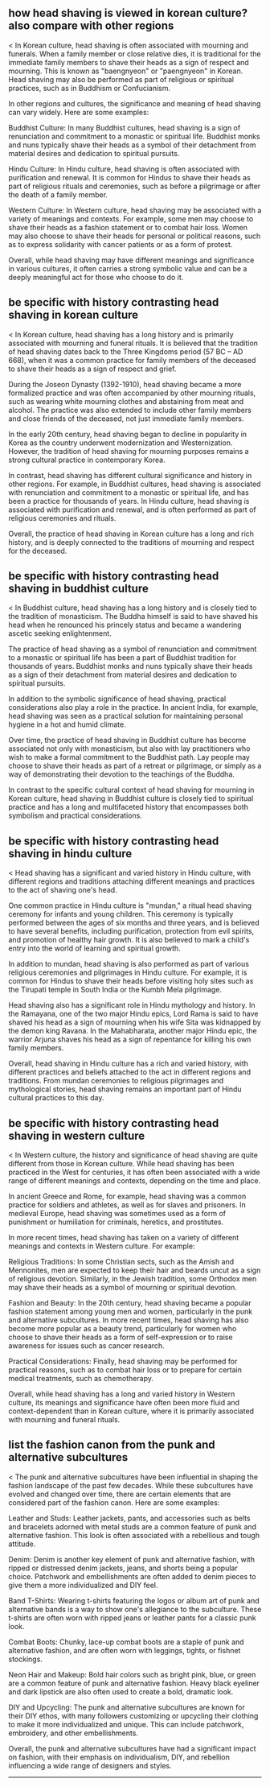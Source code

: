 ## how head shaving is viewed in korean culture? also compare with other regions

< In Korean culture, head shaving is often associated with mourning and funerals. When a family member or close relative dies, it is traditional for the immediate family members to shave their heads as a sign of respect and mourning. This is known as "baengnyeon" or "paengnyeon" in Korean. Head shaving may also be performed as part of religious or spiritual practices, such as in Buddhism or Confucianism.

In other regions and cultures, the significance and meaning of head shaving can vary widely. Here are some examples:

Buddhist Culture: In many Buddhist cultures, head shaving is a sign of renunciation and commitment to a monastic or spiritual life. Buddhist monks and nuns typically shave their heads as a symbol of their detachment from material desires and dedication to spiritual pursuits.

Hindu Culture: In Hindu culture, head shaving is often associated with purification and renewal. It is common for Hindus to shave their heads as part of religious rituals and ceremonies, such as before a pilgrimage or after the death of a family member.

Western Culture: In Western culture, head shaving may be associated with a variety of meanings and contexts. For example, some men may choose to shave their heads as a fashion statement or to combat hair loss. Women may also choose to shave their heads for personal or political reasons, such as to express solidarity with cancer patients or as a form of protest.

Overall, while head shaving may have different meanings and significance in various cultures, it often carries a strong symbolic value and can be a deeply meaningful act for those who choose to do it.

## be specific with history contrasting head shaving in korean culture

< In Korean culture, head shaving has a long history and is primarily associated with mourning and funeral rituals. It is believed that the tradition of head shaving dates back to the Three Kingdoms period (57 BC – AD 668), when it was a common practice for family members of the deceased to shave their heads as a sign of respect and grief.

During the Joseon Dynasty (1392-1910), head shaving became a more formalized practice and was often accompanied by other mourning rituals, such as wearing white mourning clothes and abstaining from meat and alcohol. The practice was also extended to include other family members and close friends of the deceased, not just immediate family members.

In the early 20th century, head shaving began to decline in popularity in Korea as the country underwent modernization and Westernization. However, the tradition of head shaving for mourning purposes remains a strong cultural practice in contemporary Korea.

In contrast, head shaving has different cultural significance and history in other regions. For example, in Buddhist cultures, head shaving is associated with renunciation and commitment to a monastic or spiritual life, and has been a practice for thousands of years. In Hindu culture, head shaving is associated with purification and renewal, and is often performed as part of religious ceremonies and rituals.

Overall, the practice of head shaving in Korean culture has a long and rich history, and is deeply connected to the traditions of mourning and respect for the deceased.

## be specific with history contrasting head shaving in buddhist culture

< In Buddhist culture, head shaving has a long history and is closely tied to the tradition of monasticism. The Buddha himself is said to have shaved his head when he renounced his princely status and became a wandering ascetic seeking enlightenment.

The practice of head shaving as a symbol of renunciation and commitment to a monastic or spiritual life has been a part of Buddhist tradition for thousands of years. Buddhist monks and nuns typically shave their heads as a sign of their detachment from material desires and dedication to spiritual pursuits.

In addition to the symbolic significance of head shaving, practical considerations also play a role in the practice. In ancient India, for example, head shaving was seen as a practical solution for maintaining personal hygiene in a hot and humid climate.

Over time, the practice of head shaving in Buddhist culture has become associated not only with monasticism, but also with lay practitioners who wish to make a formal commitment to the Buddhist path. Lay people may choose to shave their heads as part of a retreat or pilgrimage, or simply as a way of demonstrating their devotion to the teachings of the Buddha.

In contrast to the specific cultural context of head shaving for mourning in Korean culture, head shaving in Buddhist culture is closely tied to spiritual practice and has a long and multifaceted history that encompasses both symbolism and practical considerations.

## be specific with history contrasting head shaving in hindu culture

< Head shaving has a significant and varied history in Hindu culture, with different regions and traditions attaching different meanings and practices to the act of shaving one's head.

One common practice in Hindu culture is "mundan," a ritual head shaving ceremony for infants and young children. This ceremony is typically performed between the ages of six months and three years, and is believed to have several benefits, including purification, protection from evil spirits, and promotion of healthy hair growth. It is also believed to mark a child's entry into the world of learning and spiritual growth.

In addition to mundan, head shaving is also performed as part of various religious ceremonies and pilgrimages in Hindu culture. For example, it is common for Hindus to shave their heads before visiting holy sites such as the Tirupati temple in South India or the Kumbh Mela pilgrimage.

Head shaving also has a significant role in Hindu mythology and history. In the Ramayana, one of the two major Hindu epics, Lord Rama is said to have shaved his head as a sign of mourning when his wife Sita was kidnapped by the demon king Ravana. In the Mahabharata, another major Hindu epic, the warrior Arjuna shaves his head as a sign of repentance for killing his own family members.

Overall, head shaving in Hindu culture has a rich and varied history, with different practices and beliefs attached to the act in different regions and traditions. From mundan ceremonies to religious pilgrimages and mythological stories, head shaving remains an important part of Hindu cultural practices to this day.

## be specific with history contrasting head shaving in western culture

< In Western culture, the history and significance of head shaving are quite different from those in Korean culture. While head shaving has been practiced in the West for centuries, it has often been associated with a wide range of different meanings and contexts, depending on the time and place.

In ancient Greece and Rome, for example, head shaving was a common practice for soldiers and athletes, as well as for slaves and prisoners. In medieval Europe, head shaving was sometimes used as a form of punishment or humiliation for criminals, heretics, and prostitutes.

In more recent times, head shaving has taken on a variety of different meanings and contexts in Western culture. For example:

Religious Traditions: In some Christian sects, such as the Amish and Mennonites, men are expected to keep their hair and beards uncut as a sign of religious devotion. Similarly, in the Jewish tradition, some Orthodox men may shave their heads as a symbol of mourning or spiritual devotion.

Fashion and Beauty: In the 20th century, head shaving became a popular fashion statement among young men and women, particularly in the punk and alternative subcultures. In more recent times, head shaving has also become more popular as a beauty trend, particularly for women who choose to shave their heads as a form of self-expression or to raise awareness for issues such as cancer research.

Practical Considerations: Finally, head shaving may be performed for practical reasons, such as to combat hair loss or to prepare for certain medical treatments, such as chemotherapy.

Overall, while head shaving has a long and varied history in Western culture, its meanings and significance have often been more fluid and context-dependent than in Korean culture, where it is primarily associated with mourning and funeral rituals.

## list the fashion canon from the punk and alternative subcultures

< The punk and alternative subcultures have been influential in shaping the fashion landscape of the past few decades. While these subcultures have evolved and changed over time, there are certain elements that are considered part of the fashion canon. Here are some examples:

Leather and Studs: Leather jackets, pants, and accessories such as belts and bracelets adorned with metal studs are a common feature of punk and alternative fashion. This look is often associated with a rebellious and tough attitude.

Denim: Denim is another key element of punk and alternative fashion, with ripped or distressed denim jackets, jeans, and shorts being a popular choice. Patchwork and embellishments are often added to denim pieces to give them a more individualized and DIY feel.

Band T-Shirts: Wearing t-shirts featuring the logos or album art of punk and alternative bands is a way to show one's allegiance to the subculture. These t-shirts are often worn with ripped jeans or leather pants for a classic punk look.

Combat Boots: Chunky, lace-up combat boots are a staple of punk and alternative fashion, and are often worn with leggings, tights, or fishnet stockings.

Neon Hair and Makeup: Bold hair colors such as bright pink, blue, or green are a common feature of punk and alternative fashion. Heavy black eyeliner and dark lipstick are also often used to create a bold, dramatic look.

DIY and Upcycling: The punk and alternative subcultures are known for their DIY ethos, with many followers customizing or upcycling their clothing to make it more individualized and unique. This can include patchwork, embroidery, and other embellishments.

Overall, the punk and alternative subcultures have had a significant impact on fashion, with their emphasis on individualism, DIY, and rebellion influencing a wide range of designers and styles.

---
